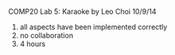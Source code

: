 COMP20 Lab 5: Karaoke
by Leo Choi
10/9/14

1. all aspects have been implemented correctly
2. no collaboration
3. 4 hours